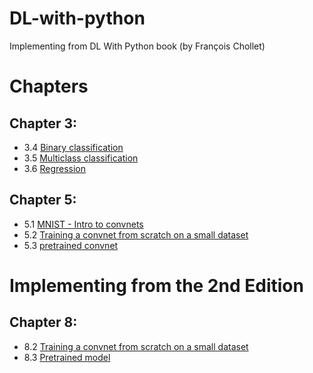 # DL-with-python
Implementing from DL With Python book (by François Chollet)

# Chapters

## Chapter 3:

* 3.4 [Binary classification](3p4.ipynb)
* 3.5 [Multiclass classification](3p5.ipynb)
* 3.6 [Regression](3p6.ipynb)

## Chapter 5:

* 5.1 [MNIST - Intro to convnets](5p1.ipynb)
* 5.2 [Training a convnet from scratch on a small dataset](5p2.ipynb)
* 5.3 [pretrained convnet](5p3.ipynb)


# Implementing from the 2nd Edition

## Chapter 8:

* 8.2 [Training a convnet from scratch on a small dataset](2ndEd_8p2.ipynb)
* 8.3 [Pretrained model](2ndEd_8p3.ipynb)
